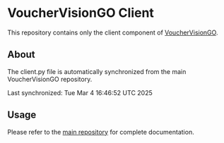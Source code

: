 # VoucherVisionGO Client

This repository contains only the client component of [VoucherVisionGO](https://github.com/Gene-Weaver/VoucherVisionGO).

## About

The client.py file is automatically synchronized from the main VoucherVisionGO repository.

Last synchronized: Tue Mar  4 16:46:52 UTC 2025

## Usage

Please refer to the [main repository](https://github.com/Gene-Weaver/VoucherVisionGO) for complete documentation.
